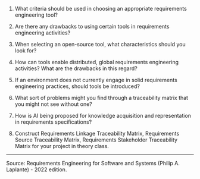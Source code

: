 

1. What criteria should be used in choosing an appropriate requirements engineering tool? 

2. Are there any drawbacks to using certain tools in requirements engineering activities? 

3. When selecting an open-source tool, what characteristics should you look for? 

4. How can tools enable distributed, global requirements engineering activities? What are the drawbacks in this regard? 

5. If an environment does not currently engage in solid requirements engineering practices, should tools be introduced? 

6. What sort of problems might you find through a traceability matrix that you might not see without one? 

7. How is AI being proposed for knowledge acquisition and representation in requirements specifications? 

8. Construct Requirements Linkage Traceability Matrix, Requirements Source Traceability Matrix, Requirements Stakeholder Traceability Matrix for your project in theory class.



<!-- 8. Download FreeMind and use it to brainstorm a mind map for your smart home system. 

9. Construct a FitNesse (or Cucumber) test table for the requirement described in the belows. 

Video entry is the mechanism by which various formats of video data are able to
be loaded into the repository for video playback. Priority = Medium.
- System shall allow for video input into digital library.
- System shall allow for storage of video metadata such as category,
genre, title, and rating.
- System shall provide an interface to users to edit and update video
metadata.
- System shall accept one-button touch support for incorporating VHS
tape into digital library.
- System shall accept one-button touch support for incorporating DVD
videos into digital library, where law and technology provide. -->

<!-- 10. Download and install the latest version of DOORS (NG at the time of this writing). Create a new project to manage the requirements for the course project you are currently completing. 

11. Using the Sud and Arthur dimensions for evaluating requirements management tools, conduct an assessment of five different commercial or open-source tools using publicly available information. -->

---
Source: Requirements Engineering for Software and Systems (Philip A. Laplante) - 2022 edition.